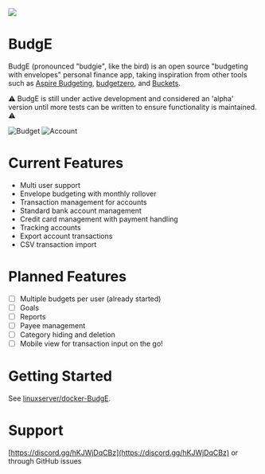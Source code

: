 <img src="https://svgshare.com/i/ndp.svg">

# BudgE
BudgE (pronounced "budgie", like the bird) is an open source "budgeting with envelopes" personal finance app, taking inspiration from other tools such as [Aspire Budgeting](https://www.aspirebudget.com/), [budgetzero](https://budgetzero.io/), and [Buckets](https://www.budgetwithbuckets.com/).

:warning: BudgE is still under active development and considered an 'alpha' version until more tests can be written to ensure functionality is maintained. :warning:

![Budget](images/budget.png)
![Account](images/account.png)

# Current Features
- Multi user support
- Envelope budgeting with monthly rollover
- Transaction management for accounts
- Standard bank account management
- Credit card management with payment handling
- Tracking accounts
- Export account transactions
- CSV transaction import

# Planned Features
- [ ] Multiple budgets per user (already started)
- [ ] Goals
- [ ] Reports
- [ ] Payee management
- [ ] Category hiding and deletion
- [ ] Mobile view for transaction input on the go!

# Getting Started
See [linuxserver/docker-BudgE](https://github.com/linuxserver/docker-BudgE).

# Support
[https://discord.gg/hKJWjDqCBz](https://discord.gg/hKJWjDqCBz) or through GitHub issues
